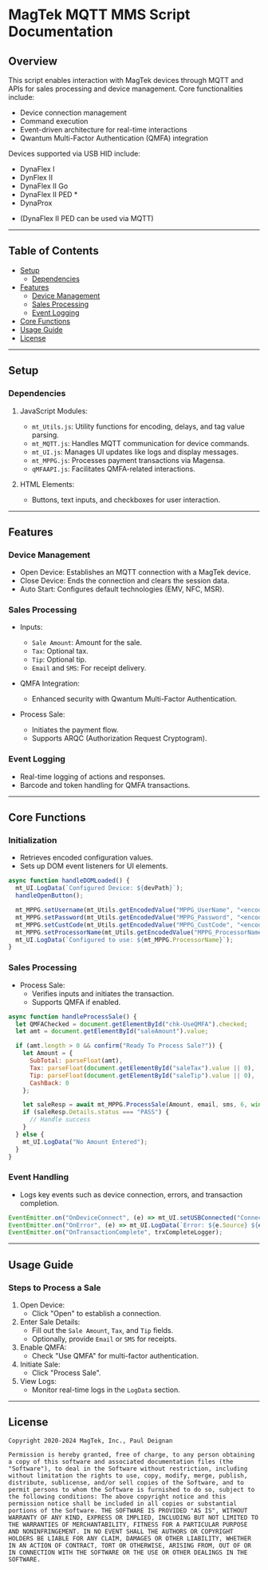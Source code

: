 # MagTek MQTT MMS Script Documentation

## Overview

This script enables interaction with MagTek devices through MQTT and APIs for sales processing and device management. Core functionalities include:

- Device connection management
- Command execution
- Event-driven architecture for real-time interactions
- Qwantum Multi-Factor Authentication (QMFA) integration

Devices supported via USB HID include:
- DynaFlex I
- DynFlex II
- DynaFlex II Go
- DynaFlex II PED *
- DynaProx

* (DynaFlex II PED can be used via MQTT)
---

## Table of Contents

- [Setup](#setup)
  - [Dependencies](#dependencies)
- [Features](#features)
  - [Device Management](#device-management)
  - [Sales Processing](#sales-processing)
  - [Event Logging](#event-logging)
- [Core Functions](#core-functions)
- [Usage Guide](#usage-guide)
- [License](#license)

---

## Setup

### Dependencies

1. JavaScript Modules:
   - `mt_Utils.js`: Utility functions for encoding, delays, and tag value parsing.
   - `mt_MQTT.js`: Handles MQTT communication for device commands.
   - `mt_UI.js`: Manages UI updates like logs and display messages.
   - `mt_MPPG.js`: Processes payment transactions via Magensa.
   - `qMFAAPI.js`: Facilitates QMFA-related interactions.

2. HTML Elements:
   - Buttons, text inputs, and checkboxes for user interaction.

---

## Features

### Device Management

- Open Device: Establishes an MQTT connection with a MagTek device.
- Close Device: Ends the connection and clears the session data.
- Auto Start: Configures default technologies (EMV, NFC, MSR).

### Sales Processing

- Inputs:
  - `Sale Amount`: Amount for the sale.
  - `Tax`: Optional tax.
  - `Tip`: Optional tip.
  - `Email` and `SMS`: For receipt delivery.

- QMFA Integration:
  - Enhanced security with Qwantum Multi-Factor Authentication.

- Process Sale:
  - Initiates the payment flow.
  - Supports ARQC (Authorization Request Cryptogram).

### Event Logging

- Real-time logging of actions and responses.
- Barcode and token handling for QMFA transactions.

---

## Core Functions

### Initialization

- Retrieves encoded configuration values.
- Sets up DOM event listeners for UI elements.

```javascript
async function handleDOMLoaded() {
  mt_UI.LogData(`Configured Device: ${devPath}`);
  handleOpenButton();

  mt_MPPG.setUsername(mt_Utils.getEncodedValue("MPPG_UserName", "<encoded>"));
  mt_MPPG.setPassword(mt_Utils.getEncodedValue("MPPG_Password", "<encoded>"));
  mt_MPPG.setCustCode(mt_Utils.getEncodedValue("MPPG_CustCode", "<encoded>"));
  mt_MPPG.setProcessorName(mt_Utils.getEncodedValue("MPPG_ProcessorName", "<encoded>"));
  mt_UI.LogData(`Configured to use: ${mt_MPPG.ProcessorName}`);
}
```

### Sales Processing

- Process Sale:
  - Verifies inputs and initiates the transaction.
  - Supports QMFA if enabled.

```javascript
async function handleProcessSale() {
  let QMFAChecked = document.getElementById("chk-UseQMFA").checked;
  let amt = document.getElementById("saleAmount").value;

  if (amt.length > 0 && confirm("Ready To Process Sale?")) {
    let Amount = {
      SubTotal: parseFloat(amt),
      Tax: parseFloat(document.getElementById("saleTax").value || 0),
      Tip: parseFloat(document.getElementById("saleTip").value || 0),
      CashBack: 0
    };

    let saleResp = await mt_MPPG.ProcessSale(Amount, email, sms, 6, window.mt_device_ARQCData);
    if (saleResp.Details.status === "PASS") {
      // Handle success
    }
  } else {
    mt_UI.LogData("No Amount Entered");
  }
}
```

### Event Handling

- Logs key events such as device connection, errors, and transaction completion.

```javascript
EventEmitter.on("OnDeviceConnect", (e) => mt_UI.setUSBConnected("Connected"));
EventEmitter.on("OnError", (e) => mt_UI.LogData(`Error: ${e.Source} ${e.Data}`));
EventEmitter.on("OnTransactionComplete", trxCompleteLogger);
```

---

## Usage Guide

### Steps to Process a Sale

1. Open Device:
   - Click "Open" to establish a connection.
2. Enter Sale Details:
   - Fill out the `Sale Amount`, `Tax`, and `Tip` fields.
   - Optionally, provide `Email` or `SMS` for receipts.
3. Enable QMFA:
   - Check "Use QMFA" for multi-factor authentication.
4. Initiate Sale:
   - Click "Process Sale".
5. View Logs:
   - Monitor real-time logs in the `LogData` section.

---

## License

```plaintext
Copyright 2020-2024 MagTek, Inc., Paul Deignan

Permission is hereby granted, free of charge, to any person obtaining a copy of this software and associated documentation files (the "Software"), to deal in the Software without restriction, including without limitation the rights to use, copy, modify, merge, publish, distribute, sublicense, and/or sell copies of the Software, and to permit persons to whom the Software is furnished to do so, subject to the following conditions: The above copyright notice and this permission notice shall be included in all copies or substantial portions of the Software. THE SOFTWARE IS PROVIDED "AS IS", WITHOUT WARRANTY OF ANY KIND, EXPRESS OR IMPLIED, INCLUDING BUT NOT LIMITED TO THE WARRANTIES OF MERCHANTABILITY, FITNESS FOR A PARTICULAR PURPOSE AND NONINFRINGEMENT. IN NO EVENT SHALL THE AUTHORS OR COPYRIGHT HOLDERS BE LIABLE FOR ANY CLAIM, DAMAGES OR OTHER LIABILITY, WHETHER IN AN ACTION OF CONTRACT, TORT OR OTHERWISE, ARISING FROM, OUT OF OR IN CONNECTION WITH THE SOFTWARE OR THE USE OR OTHER DEALINGS IN THE SOFTWARE.
```